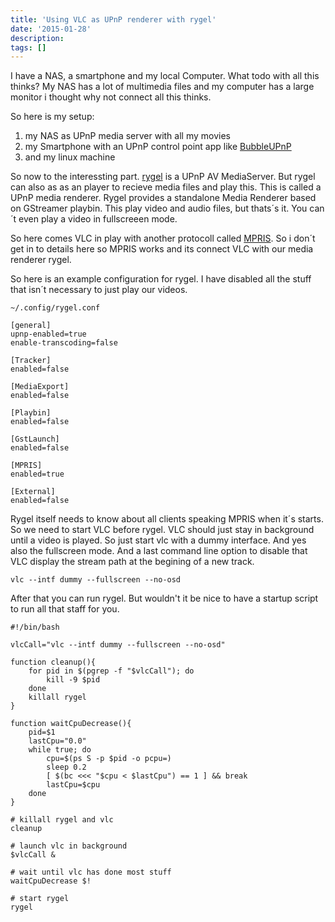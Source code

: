 ```yaml
---
title: 'Using VLC as UPnP renderer with rygel'
date: '2015-01-28'
description:
tags: []
---
```

I have a NAS, a smartphone and my local Computer. What todo with all this thinks? My NAS has a lot of multimedia files and my computer has a large monitor i thought why not connect all this thinks. 

So here is my setup:

1. my NAS as UPnP media server with all my movies
2. my Smartphone with an UPnP control point app like [BubbleUPnP](https://play.google.com/store/apps/details?id=com.bubblesoft.android.bubbleupnp)
3. and my linux machine

So now to the interessting part. [rygel](https://wiki.gnome.org/Projects/Rygel) is a UPnP AV MediaServer. But rygel can also as as an player to recieve media files and play this. This is called a UPnP media renderer. Rygel provides a standalone Media Renderer based on GStreamer playbin. This play video and audio files, but thats´s it. You can´t even play a video in fullscreeen mode. 

So here comes VLC in play with another protocoll called [MPRIS](http://specifications.freedesktop.org/mpris-spec/latest/). So i don´t get in to details here so MPRIS works and its connect VLC with our media renderer rygel. 

 So here is an example configuration for rygel. I have disabled all the stuff that isn´t necessary to just play our videos.
 
`~/.config/rygel.conf`

	[general]
	upnp-enabled=true
	enable-transcoding=false

	[Tracker]
	enabled=false

	[MediaExport]
	enabled=false

	[Playbin]
	enabled=false

	[GstLaunch]
	enabled=false

	[MPRIS]
	enabled=true

	[External]
	enabled=false


Rygel itself needs to know about all clients speaking MPRIS when it´s starts. So we need to start VLC before rygel. VLC should just stay in background until a video is played. So just start vlc with a dummy interface. And yes also the fullscreen mode. And a last command line option to disable that VLC display the stream path at the begining of a new track. 

`vlc --intf dummy --fullscreen --no-osd`

After that you can run rygel. But wouldn't it be nice to have a startup script to run all that staff for you.  

	#!/bin/bash

	vlcCall="vlc --intf dummy --fullscreen --no-osd"

	function cleanup(){
		for pid in $(pgrep -f "$vlcCall"); do
			kill -9 $pid 
		done
		killall rygel
	}

	function waitCpuDecrease(){
		pid=$1
		lastCpu="0.0"
		while true; do
			cpu=$(ps S -p $pid -o pcpu=)
			sleep 0.2
			[ $(bc <<< "$cpu < $lastCpu") == 1 ] && break
			lastCpu=$cpu
		done
	}

	# killall rygel and vlc
	cleanup

	# launch vlc in background
	$vlcCall &

	# wait until vlc has done most stuff
	waitCpuDecrease $!

	# start rygel
	rygel 


